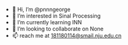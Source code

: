 - 👋 Hi, I’m @pnnngeorge
- 👀 I’m interested in Sinal Processing
- 🌱 I’m currently learning INN
- 💞️ I’m looking to collaborate on None
- 📫 reach me at 181180114@smail.nju.edu.cn

<!---
pnnngeorge/pnnngeorge is a ✨ special ✨ repository because its `README.md` (this file) appears on your GitHub profile.
You can click the Preview link to take a look at your changes.
--->

